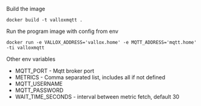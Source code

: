 Build the image

`docker build -t valloxmqtt .`

Run the program image with config from env

`docker run -e VALLOX_ADDRESS='vallox.home' -e MQTT_ADDRESS='mqtt.home' -ti valloxmqtt`

Other env variables 
* MQTT_PORT - Mqtt broker port
* METRICS - Comma separated list, includes all if not defined
* MQTT_USERNAME
* MQTT_PASSWORD
* WAIT_TIME_SECONDS - interval between metric fetch, default 30
